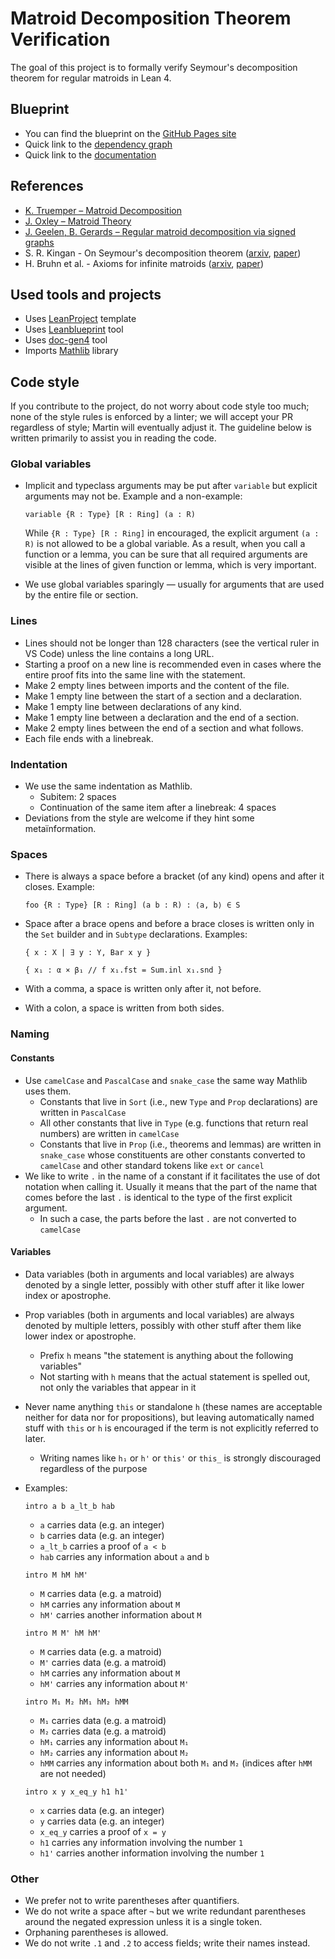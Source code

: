 # Matroid Decomposition Theorem Verification

The goal of this project is to formally verify Seymour's decomposition theorem for regular matroids in Lean 4.

## Blueprint

- You can find the blueprint on the [GitHub Pages site](https://ivan-sergeyev.github.io/seymour/)
- Quick link to the [dependency graph](https://ivan-sergeyev.github.io/seymour/blueprint/dep_graph_document.html)
- Quick link to the [documentation](https://ivan-sergeyev.github.io/seymour/docs/Seymour/BinaryMatroid.html)

## References

- [K. Truemper – Matroid Decomposition](https://www2.math.ethz.ch/EMIS/monographs/md/)
- [J. Oxley – Matroid Theory](https://doi.org/10.1093/acprof:oso/9780198566946.001.0001)
- [J. Geelen, B. Gerards – Regular matroid decomposition via signed graphs](https://www.math.uwaterloo.ca/~jfgeelen/Publications/regular.pdf)
- S. R. Kingan - On Seymour's decomposition theorem ([arxiv](https://arxiv.org/abs/1403.7757), [paper](https://doi.org/10.1007/s00026-015-0261-1))
- H. Bruhn et al. - Axioms for infinite matroids ([arxiv](https://arxiv.org/abs/1003.3919), [paper](https://doi.org/10.1016/j.aim.2013.01.011))

## Used tools and projects

- Uses [LeanProject](https://github.com/pitmonticone/LeanProject) template
- Uses [Leanblueprint](https://github.com/PatrickMassot/leanblueprint) tool
- Uses [doc-gen4](https://github.com/leanprover/doc-gen4) tool
- Imports [Mathlib](https://github.com/leanprover-community/mathlib4) library

## Code style

If you contribute to the project, do not worry about code style too much;
none of the style rules is enforced by a linter;
we will accept your PR regardless of style;
Martin will eventually adjust it.
The guideline below is written primarily to assist you in reading the code.

### Global variables

- Implicit and typeclass arguments may be put after `variable` but explicit arguments may not be. Example and a non-example:

  `variable {R : Type} [R : Ring] (a : R)`

  While `{R : Type} [R : Ring]` in encouraged, the explicit argument `(a : R)` is not allowed to be a global variable.
  As a result, when you call a function or a lemma, you can be sure that all required arguments are visible at the lines of given function or lemma,
  which is very important.
- We use global variables sparingly — usually for arguments that are used by the entire file or section.

### Lines

- Lines should not be longer than 128 characters (see the vertical ruler in VS Code) unless the line contains a long URL.
- Starting a proof on a new line is recommended even in cases where the entire proof fits into the same line with the statement.
- Make 2 empty lines between imports and the content of the file.
- Make 1 empty line between the start of a section and a declaration.
- Make 1 empty line between declarations of any kind.
- Make 1 empty line between a declaration and the end of a section.
- Make 2 empty lines between the end of a section and what follows.
- Each file ends with a linebreak.

### Indentation

- We use the same indentation as Mathlib.
  - Subitem: 2 spaces
  - Continuation of the same item after a linebreak: 4 spaces
- Deviations from the style are welcome if they hint some metaïnformation.

### Spaces

- There is always a space before a bracket (of any kind) opens and after it closes. Example:

  `foo {R : Type} [R : Ring] (a b : R) : ⟨a, b⟩ ∈ S`
- Space after a brace opens and before a brace closes is written only in the `Set` builder and in `Subtype` declarations. Examples:

  `{ x : X | ∃ y : Y, Bar x y }`

  `{ x₁ : α × β₁ // f x₁.fst = Sum.inl x₁.snd }`

- With a comma, a space is written only after it, not before.
- With a colon, a space is written from both sides.

### Naming

#### Constants

- Use `camelCase` and `PascalCase` and `snake_case` the same way Mathlib uses them.
  - Constants that live in `Sort` (i.e., new `Type` and `Prop` declarations) are written in `PascalCase`
  - All other constants that live in `Type` (e.g. functions that return real numbers) are written in `camelCase`
  - Constants that live in `Prop` (i.e., theorems and lemmas) are written in `snake_case` whose constituents are other constants converted to `camelCase` and other standard tokens like `ext` or `cancel`
- We like to write `.` in the name of a constant if it facilitates the use of dot notation when calling it. Usually it means that the part of the name that comes before the last `.` is identical to the type of the first explicit argument.
  - In such a case, the parts before the last `.` are not converted to `camelCase`

#### Variables

- Data variables (both in arguments and local variables) are always denoted by a single letter, possibly with other stuff after it like lower index or apostrophe.
- Prop variables (both in arguments and local variables) are always denoted by multiple letters, possibly with other stuff after them like lower index or apostrophe.
  - Prefix `h` means "the statement is anything about the following variables"
  - Not starting with `h` means that the actual statement is spelled out, not only the variables that appear in it
- Never name anything `this` or standalone `h` (these names are acceptable neither for data nor for propositions), but leaving automatically named stuff with `this` or `h` is encouraged if the term is not explicitly referred to later.
  - Writing names like `h₁` or `h'` or `this'` or `this_` is strongly discouraged regardless of the purpose
- Examples:

  `intro a b a_lt_b hab`
  - `a` carries data (e.g. an integer)
  - `b` carries data (e.g. an integer)
  - `a_lt_b` carries a proof of `a < b`
  - `hab` carries any information about `a` and `b`

  `intro M hM hM'`
  - `M` carries data (e.g. a matroid)
  - `hM` carries any information about `M`
  - `hM'` carries another information about `M`

  `intro M M' hM hM'`
  - `M` carries data (e.g. a matroid)
  - `M'` carries data (e.g. a matroid)
  - `hM` carries any information about `M`
  - `hM'` carries any information about `M'`

  `intro M₁ M₂ hM₁ hM₂ hMM`
  - `M₁` carries data (e.g. a matroid)
  - `M₂` carries data (e.g. a matroid)
  - `hM₁` carries any information about `M₁`
  - `hM₂` carries any information about `M₂`
  - `hMM` carries any information about both `M₁` and `M₂` (indices after `hMM` are not needed)

  `intro x y x_eq_y h1 h1'`
  - `x` carries data (e.g. an integer)
  - `y` carries data (e.g. an integer)
  - `x_eq_y` carries a proof of `x = y`
  - `h1` carries any information involving the number `1`
  - `h1'` carries another information involving the number `1`

### Other

- We prefer not to write parentheses after quantifiers.
- We do not write a space after `¬` but we write redundant parentheses around the negated expression unless it is a single token.
- Orphaning parentheses is allowed.
- We do not write `.1` and `.2` to access fields; write their names instead.
